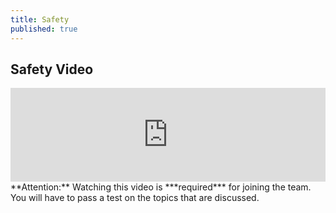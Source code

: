 ```yaml
---
title: Safety
published: true
---
```


## Safety Video

<a name="safety" /> <!-- This is here if you need it. -->
<div class="iframe-video">

<iframe src="https://drive.google.com/a/fpsct.org/file/d/0B2By5Y_DrT_ReGt3cGxyMnJSTmc/preview" width="100%" frameborder="0"></iframe>

</div>
**Attention:** Watching this video is ***required*** for joining the team. You will have to pass a test on the topics that are discussed.
